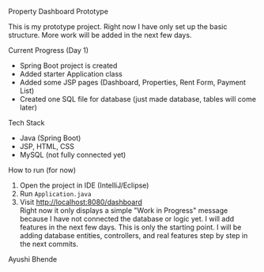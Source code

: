  Property Dashboard Prototype

This is my prototype project. 
Right now I have only set up the basic structure. More work will be added in the next few days.  

 Current Progress (Day 1)
- Spring Boot project is created  
- Added starter Application class  
- Added some JSP pages (Dashboard, Properties, Rent Form, Payment List) 
- Created one SQL file for database (just made database, tables will come later)  

 Tech Stack
- Java (Spring Boot)
- JSP, HTML, CSS
- MySQL (not fully connected yet)

 How to run (for now)
1. Open the project in IDE (IntelliJ/Eclipse)  
2. Run `Application.java`  
3. Visit [http://localhost:8080/dashboard](http://localhost:8080/dashboard)  
  Right now it only displays a simple "Work in Progress" message because I have not connected the database or logic yet. I will add features in the next few days.
  This is only the starting point. I will be adding database entities, controllers, and real features step by step in the next commits.  

Ayushi Bhende  
